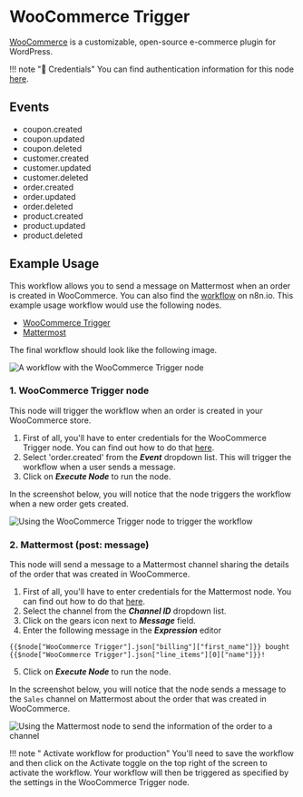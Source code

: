 # WooCommerce Trigger

[WooCommerce](https://woocommerce.com/) is a customizable, open-source e-commerce plugin for WordPress.

!!! note "🔑 Credentials"
    You can find authentication information for this node [here](/integrations/credentials/wooCommerce/).


## Events

- coupon.created
- coupon.updated
- coupon.deleted
- customer.created
- customer.updated
- customer.deleted
- order.created
- order.updated
- order.deleted
- product.created
- product.updated
- product.deleted

## Example Usage

This workflow allows you to send a message on Mattermost when an order is created in WooCommerce. You can also find the [workflow](https://n8n.io/workflows/848) on n8n.io. This example usage workflow would use the following nodes.
- [WooCommerce Trigger]()
- [Mattermost](/integrations/nodes/n8n-nodes-base.mattermost/)

The final workflow should look like the following image.

![A workflow with the WooCommerce Trigger node](/_images/integrations/trigger-nodes/woocommercetrigger/workflow.png)

### 1. WooCommerce Trigger node

This node will trigger the workflow when an order is created in your WooCommerce store.

1. First of all, you'll have to enter credentials for the WooCommerce Trigger node. You can find out how to do that [here](/integrations/credentials/wooCommerce/).
2. Select 'order.created' from the ***Event*** dropdown list. This will trigger the workflow when a user sends a message.
3. Click on ***Execute Node*** to run the node.

In the screenshot below, you will notice that the node triggers the workflow when a new order gets created.

![Using the WooCommerce Trigger node to trigger the workflow](/_images/integrations/trigger-nodes/woocommercetrigger/woocommercetrigger_node.png)

### 2. Mattermost (post: message)

This node will send a message to a Mattermost channel sharing the details of the order that was created in WooCommerce.

1. First of all, you'll have to enter credentials for the Mattermost node. You can find out how to do that [here](/integrations/credentials/mattermost/).
2. Select the channel from the ***Channel ID*** dropdown list.
3. Click on the gears icon next to ***Message*** field.
4. Enter the following message in the ***Expression*** editor
```
{{$node["WooCommerce Trigger"].json["billing"]["first_name"]}} bought {{$node["WooCommerce Trigger"].json["line_items"][0]["name"]}}!
```
5. Click on ***Execute Node*** to run the node.

In the screenshot below, you will notice that the node sends a message to the `Sales` channel on Mattermost about the order that was created in WooCommerce.

![Using the Mattermost node to send the information of the order to a channel](/_images/integrations/trigger-nodes/woocommercetrigger/mattermost_node.png)

!!! note " Activate workflow for production"
    You'll need to save the workflow and then click on the Activate toggle on the top right of the screen to activate the workflow. Your workflow will then be triggered as specified by the settings in the WooCommerce Trigger node.

